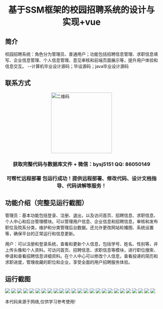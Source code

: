 <p><h1 align="center">基于SSM框架的校园招聘系统的设计与实现+vue</h1></p>

## 简介
校园招聘系统：角色分为管理员、普通用户；功能包括招聘信息管理、求职信息填写、企业信息管理、个人信息管理、意见审核和前端页面展示等，提升用户体验和信息交互。    --计算机毕业设计源码；毕设源码；java毕业设计源码


## 联系方式
<img src="https://bs-1329754181.cos.ap-shanghai.myqcloud.com/wx.jpg" alt="二维码" style="display: block; margin: 0 auto;" width="200px">
<p><h3 align="center">获取完整代码与数据库文件 + 微信：bysj5151 QQ: 86050149</h3></p>
<p><h3 align="center">可帮忙远程部署 包运行成功！提供远程部署、修改代码、设计文档指导、代码讲解等服务！</h3></p>

## 功能介绍（完整见运行截图）
管理员：基本功能包括登录、注册、退出，以及访问首页、招聘信息、求职信息、个人中心和后台管理模块。可以管理用户信息、企业信息和招聘信息，审核和发布职位及院系分类，维护和分类管理后台数据。还允许更改网站轮播图、系统设置等，确保平台的正常运行和信息更新。

用户：可以注册和登录系统，查看和更新个人信息，包括学号、姓名、性别等，并上传头像和个人资料。可访问首页、招聘信息、求职信息等模块，进行职位搜索、申请和查看招聘信息详细资料。在个人中心可以修改个人信息，查看投递的简历和求职进度，管理收藏的职位和企业，享受全面的用户招聘服务体验。


## 运行截图
![](https://bs-1329754181.cos.ap-shanghai.myqcloud.com/ssm/CampusRecruitmentSystem/img/001.jpg)
![](https://bs-1329754181.cos.ap-shanghai.myqcloud.com/ssm/CampusRecruitmentSystem/img/002.jpg)
![](https://bs-1329754181.cos.ap-shanghai.myqcloud.com/ssm/CampusRecruitmentSystem/img/003.jpg)
![](https://bs-1329754181.cos.ap-shanghai.myqcloud.com/ssm/CampusRecruitmentSystem/img/004.jpg)
![](https://bs-1329754181.cos.ap-shanghai.myqcloud.com/ssm/CampusRecruitmentSystem/img/005.jpg)
![](https://bs-1329754181.cos.ap-shanghai.myqcloud.com/ssm/CampusRecruitmentSystem/img/006.jpg)
![](https://bs-1329754181.cos.ap-shanghai.myqcloud.com/ssm/CampusRecruitmentSystem/img/007.jpg)
![](https://bs-1329754181.cos.ap-shanghai.myqcloud.com/ssm/CampusRecruitmentSystem/img/008.jpg)
![](https://bs-1329754181.cos.ap-shanghai.myqcloud.com/ssm/CampusRecruitmentSystem/img/009.jpg)
![](https://bs-1329754181.cos.ap-shanghai.myqcloud.com/ssm/CampusRecruitmentSystem/img/010.jpg)
![](https://bs-1329754181.cos.ap-shanghai.myqcloud.com/ssm/CampusRecruitmentSystem/img/011.jpg)
![](https://bs-1329754181.cos.ap-shanghai.myqcloud.com/ssm/CampusRecruitmentSystem/img/012.jpg)
![](https://bs-1329754181.cos.ap-shanghai.myqcloud.com/ssm/CampusRecruitmentSystem/img/013.jpg)
![](https://bs-1329754181.cos.ap-shanghai.myqcloud.com/ssm/CampusRecruitmentSystem/img/014.jpg)
![](https://bs-1329754181.cos.ap-shanghai.myqcloud.com/ssm/CampusRecruitmentSystem/img/015.jpg)
![](https://bs-1329754181.cos.ap-shanghai.myqcloud.com/ssm/CampusRecruitmentSystem/img/016.jpg)
![](https://bs-1329754181.cos.ap-shanghai.myqcloud.com/ssm/CampusRecruitmentSystem/img/017.jpg)
![](https://bs-1329754181.cos.ap-shanghai.myqcloud.com/ssm/CampusRecruitmentSystem/img/018.jpg)
![](https://bs-1329754181.cos.ap-shanghai.myqcloud.com/ssm/CampusRecruitmentSystem/img/019.jpg)
![](https://bs-1329754181.cos.ap-shanghai.myqcloud.com/ssm/CampusRecruitmentSystem/img/020.jpg)
![](https://bs-1329754181.cos.ap-shanghai.myqcloud.com/ssm/CampusRecruitmentSystem/img/021.jpg)
![](https://bs-1329754181.cos.ap-shanghai.myqcloud.com/ssm/CampusRecruitmentSystem/img/022.jpg)
![](https://bs-1329754181.cos.ap-shanghai.myqcloud.com/ssm/CampusRecruitmentSystem/img/023.jpg)
![](https://bs-1329754181.cos.ap-shanghai.myqcloud.com/ssm/CampusRecruitmentSystem/img/024.jpg)
![](https://bs-1329754181.cos.ap-shanghai.myqcloud.com/ssm/CampusRecruitmentSystem/img/025.jpg)

<p>本代码来源于网络,仅供学习参考使用!</p>
